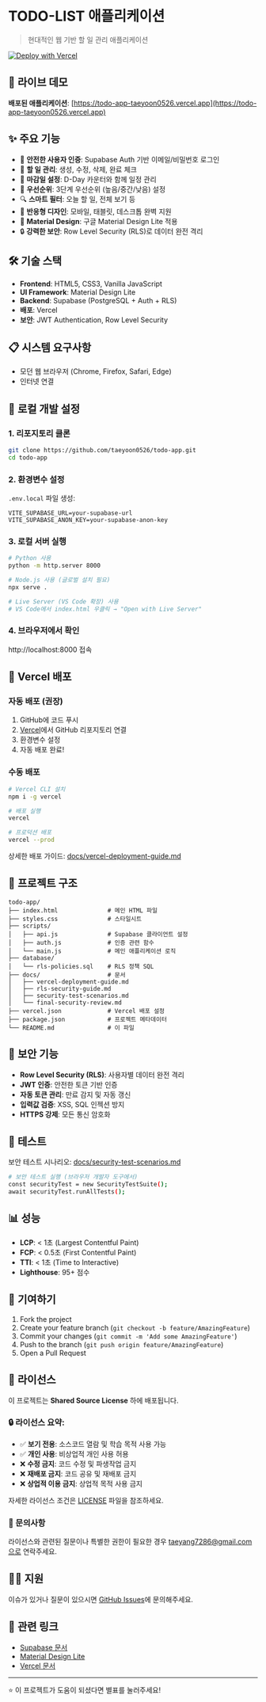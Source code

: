 # TODO-LIST 애플리케이션

> 현대적인 웹 기반 할 일 관리 애플리케이션

[![Deploy with Vercel](https://vercel.com/button)](https://vercel.com/new/clone?repository-url=https://github.com/taeyoon0526/todo-app)

## 🚀 라이브 데모

**배포된 애플리케이션**: [https://todo-app-taeyoon0526.vercel.app](https://todo-app-taeyoon0526.vercel.app)

## ✨ 주요 기능

- 🔐 **안전한 사용자 인증**: Supabase Auth 기반 이메일/비밀번호 로그인
- 📝 **할 일 관리**: 생성, 수정, 삭제, 완료 체크
- 📅 **마감일 설정**: D-Day 카운터와 함께 일정 관리
- 🎯 **우선순위**: 3단계 우선순위 (높음/중간/낮음) 설정
- 🔍 **스마트 필터**: 오늘 할 일, 전체 보기 등
- 📱 **반응형 디자인**: 모바일, 태블릿, 데스크톱 완벽 지원
- 🎨 **Material Design**: 구글 Material Design Lite 적용
- 🔒 **강력한 보안**: Row Level Security (RLS)로 데이터 완전 격리

## 🛠️ 기술 스택

- **Frontend**: HTML5, CSS3, Vanilla JavaScript
- **UI Framework**: Material Design Lite
- **Backend**: Supabase (PostgreSQL + Auth + RLS)
- **배포**: Vercel
- **보안**: JWT Authentication, Row Level Security

## 📋 시스템 요구사항

- 모던 웹 브라우저 (Chrome, Firefox, Safari, Edge)
- 인터넷 연결

## 🔧 로컬 개발 설정

### 1. 리포지토리 클론
```bash
git clone https://github.com/taeyoon0526/todo-app.git
cd todo-app
```

### 2. 환경변수 설정
`.env.local` 파일 생성:
```env
VITE_SUPABASE_URL=your-supabase-url
VITE_SUPABASE_ANON_KEY=your-supabase-anon-key
```

### 3. 로컬 서버 실행
```bash
# Python 사용
python -m http.server 8000

# Node.js 사용 (글로벌 설치 필요)
npx serve .

# Live Server (VS Code 확장) 사용
# VS Code에서 index.html 우클릭 → "Open with Live Server"
```

### 4. 브라우저에서 확인
http://localhost:8000 접속

## 🚀 Vercel 배포

### 자동 배포 (권장)
1. GitHub에 코드 푸시
2. [Vercel](https://vercel.com)에서 GitHub 리포지토리 연결
3. 환경변수 설정
4. 자동 배포 완료!

### 수동 배포
```bash
# Vercel CLI 설치
npm i -g vercel

# 배포 실행
vercel

# 프로덕션 배포
vercel --prod
```

상세한 배포 가이드: [docs/vercel-deployment-guide.md](docs/vercel-deployment-guide.md)

## 📁 프로젝트 구조

```
todo-app/
├── index.html              # 메인 HTML 파일
├── styles.css              # 스타일시트
├── scripts/
│   ├── api.js              # Supabase 클라이언트 설정
│   ├── auth.js             # 인증 관련 함수
│   └── main.js             # 메인 애플리케이션 로직
├── database/
│   └── rls-policies.sql    # RLS 정책 SQL
├── docs/                   # 문서
│   ├── vercel-deployment-guide.md
│   ├── rls-security-guide.md
│   ├── security-test-scenarios.md
│   └── final-security-review.md
├── vercel.json             # Vercel 배포 설정
├── package.json            # 프로젝트 메타데이터
└── README.md               # 이 파일
```

## 🔐 보안 기능

- **Row Level Security (RLS)**: 사용자별 데이터 완전 격리
- **JWT 인증**: 안전한 토큰 기반 인증
- **자동 토큰 관리**: 만료 감지 및 자동 갱신
- **입력값 검증**: XSS, SQL 인젝션 방지
- **HTTPS 강제**: 모든 통신 암호화

## 🧪 테스트

보안 테스트 시나리오: [docs/security-test-scenarios.md](docs/security-test-scenarios.md)

```bash
# 보안 테스트 실행 (브라우저 개발자 도구에서)
const securityTest = new SecurityTestSuite();
await securityTest.runAllTests();
```

## 📊 성능

- **LCP**: < 1초 (Largest Contentful Paint)
- **FCP**: < 0.5초 (First Contentful Paint)
- **TTI**: < 1초 (Time to Interactive)
- **Lighthouse**: 95+ 점수

## 🤝 기여하기

1. Fork the project
2. Create your feature branch (`git checkout -b feature/AmazingFeature`)
3. Commit your changes (`git commit -m 'Add some AmazingFeature'`)
4. Push to the branch (`git push origin feature/AmazingFeature`)
5. Open a Pull Request

## 📝 라이선스

이 프로젝트는 **Shared Source License** 하에 배포됩니다.

### 🔒 라이선스 요약:
- ✅ **보기 전용**: 소스코드 열람 및 학습 목적 사용 가능
- ✅ **개인 사용**: 비상업적 개인 사용 허용
- ❌ **수정 금지**: 코드 수정 및 파생작업 금지
- ❌ **재배포 금지**: 코드 공유 및 재배포 금지
- ❌ **상업적 이용 금지**: 상업적 목적 사용 금지

자세한 라이선스 조건은 [LICENSE](LICENSE) 파일을 참조하세요.

### 📧 문의사항
라이선스와 관련된 질문이나 특별한 권한이 필요한 경우 taeyang7286@gmail.com으로 연락주세요.

## 🙋‍♂️ 지원

이슈가 있거나 질문이 있으시면 [GitHub Issues](https://github.com/taeyoon0526/todo-app/issues)에 문의해주세요.

## 🔗 관련 링크

- [Supabase 문서](https://supabase.io/docs)
- [Material Design Lite](https://getmdl.io/)
- [Vercel 문서](https://vercel.com/docs)

---

⭐ 이 프로젝트가 도움이 되셨다면 별표를 눌러주세요!
